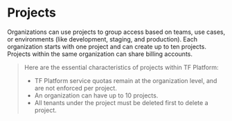 # Projects

Organizations can use projects to group access based on teams, use cases, or environments (like development, staging, and production). Each organization starts with one project and can create up to ten projects. Projects within the same organization can share billing accounts.

> Here are the essential characteristics of projects within TF Platform:
>
> * TF Platform service quotas remain at the organization level, and are not enforced per project.
> * An organization can have up to 10 projects.
> * All tenants under the project must be deleted first to delete a project.&#x20;

